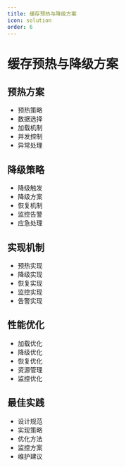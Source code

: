 ```yaml
---
title: 缓存预热与降级方案
icon: solution
order: 6
---
```


# 缓存预热与降级方案

## 预热方案
- 预热策略
- 数据选择
- 加载机制
- 并发控制
- 异常处理

## 降级策略
- 降级触发
- 降级方案
- 恢复机制
- 监控告警
- 应急处理

## 实现机制
- 预热实现
- 降级实现
- 恢复实现
- 监控实现
- 告警实现

## 性能优化
- 加载优化
- 降级优化
- 恢复优化
- 资源管理
- 监控优化

## 最佳实践
- 设计规范
- 实现策略
- 优化方法
- 监控方案
- 维护建议
